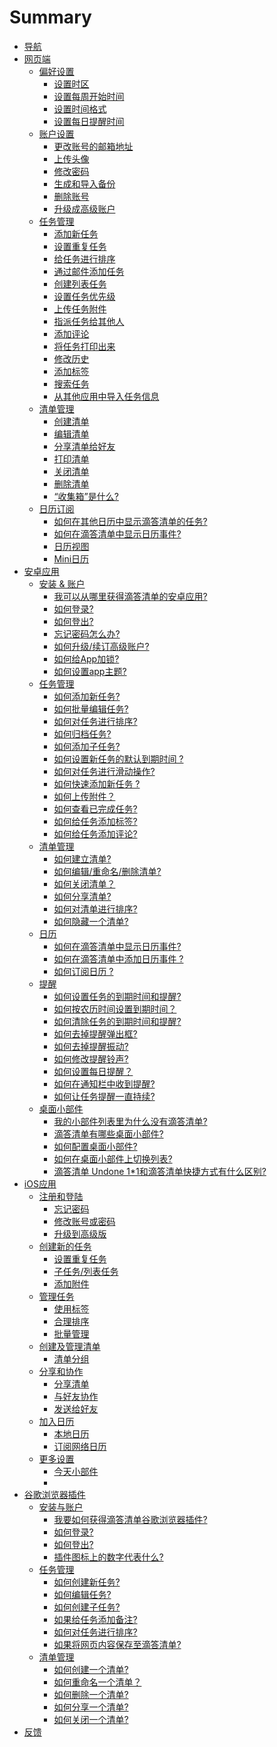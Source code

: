 # Summary

* [导航](About_dida/README.md)
* [网页端](ticktick_web_app/README.md)
   * [偏好设置](ticktick_web_app/preference_settings.md)
       * [设置时区](ticktick_web_app/how_to_set_timezone.md)
       * [设置每周开始时间](ticktick_web_app/how_to_set_the_start_of_week.md)
       * [设置时间格式](ticktick_web_app/how_to_set_time_format.md)
       * [设置每日提醒时间](ticktick_web_app/how_to_set_daily_alert_time.md)
   * [账户设置](ticktick_web_app/account_settings.md)
       * [更改账号的邮箱地址](ticktick_web_app/how_to_change_the_email_address_of_your_account.md)
       * [上传头像](ticktick_web_app/how_to_upload_your_profile_image.md)
       * [修改密码](ticktick_web_app/how_to_change_password.md)
       * [生成和导入备份](ticktick_web_app/how_to_generate_and_import_backups.md)
       * [删除账号](ticktick_web_app/how_to_delete_your_account.md)
       * [升级成高级账户](ticktick_web_app/how_to_upgrade_to_pro.md)
   * [任务管理](ticktick_web_app/task_management.md)
       * [添加新任务](ticktick_web_app/how_to_add_a_new_task.md)
       * [设置重复任务](ticktick_web_app/how_to_add_a_recurring_task.md)
       * [给任务进行排序](ticktick_web_app/how_to_change_order_of_tasks.md)
       * [通过邮件添加任务](ticktick_web_app/how_to_add_a_new_via_email.md)
       * [创建列表任务](ticktick_web_app/how_to_create_checklist.md)
       * [设置任务优先级](ticktick_web_app/how_to_set_priority_of_a_task.md)
       * [上传任务附件](ticktick_web_app/how_to_upload_attachment_to_a_task.md)
       * [指派任务给其他人](ticktick_web_app/how_to_assign_a_task_to_others.md)
       * [添加评论](ticktick_web_app/how_to_comment_on_a_task.md)
       * [将任务打印出来](ticktick_web_app/how_to_print_a_task.md)
       * [修改历史](ticktick_web_app/how_to_check_revision_history_of_a_task.md)
       * [添加标签](ticktick_web_app/how_to_add_tag_to_a_task.md)
       * [搜索任务](ticktick_web_app/how_to_search_a_task.md)
       * [从其他应用中导入任务信息](ticktick_web_app/how_to_import_tasks_from_other_apps_into_ticktick.md)
   * [清单管理](ticktick_web_app/list_management.md)
       * [创建清单](ticktick_web_app/how_to_add_a_new_list.md)
       * [编辑清单](ticktick_web_app/how_to_edit_lists.md)
       * [分享清单给好友](ticktick_web_app/how_to_share_lists.md)
       * [打印清单](ticktick_web_app/how_to_print_a_list.md)
       * [关闭清单](ticktick_web_app/how_to_close_a_list.md)
       * [删除清单](ticktick_web_app/how_to_delete_a_list.md)
       * [“收集箱”是什么? ](ticktick_web_app/what_is_inbox.md)
   * [日历订阅](ticktick_web_app/calendar_subscription.md)
       * [如何在其他日历中显示滴答清单的任务? ](ticktick_web_app/how_to_subscribe_ticktick_in_my_own_calendar_app.md)
       * [如何在滴答清单中显示日历事件?](ticktick_web_app/how_to_subscribe_my_calendar_in_ticktick.md)
       * [日历视图](ticktick_web_app/what_is_calendar_view.md)
       * [Mini日历](ticktick_web_app/what_is_mini_calendar.md)
* [安卓应用](android_app/README.md)
   * [安装 & 账户](android_app/installation_&_account.md)
       * [我可以从哪里获得滴答清单的安卓应用?](android_app/1_how_can_i_get_the_ticktick_android_app.md)
       * [如何登录?](android_app/2_how_to_sign_in.md)
       * [如何登出?](android_app/3_how_to_sign_out.md)
       * [忘记密码怎么办?](android_app/4_how_should_i_do_if_i_forgot_my_password.md)
       * [如何升级/续订高级账户?](android_app/5_how_to_upgrade_torenew_pro_account.md)
       * [如何给App加锁?](android_app/6_how_to_lock_the_app.md)
       * [如何设置app主题?](android_app/7_how_to_choose_app_theme.md)
   * [任务管理](android_app/task_management.md)
       * [如何添加新任务?](android_app/1_how_to_create_a_new_task.md)
       * [如何批量编辑任务?](android_app/2_how_to_batch_edit_tasks.md)
       * [如何对任务进行排序?](android_app/3_how_to_change_the_order_of_tasks.md)
       * [如何归档任务?](android_app/4_how_to_archive_tasks.md)
       * [如何添加子任务?](android_app/5_how_to_voice_input_tasks.md)
       * [如何设置新任务的默认到期时间 ?](android_app/6_how_to_create_checklist.md)
       * [如何对任务进行滑动操作?](android_app/7_how_to_set_default_due_date_for_new_task.md)
       * [如何快速添加新任务 ?](android_app/8_how_to_swipe_tasks_for_quick_actions.md)
       * [如何上传附件？](android_app/9_how_to_quick_add_tasks.md)
       * [如何查看已完成任务?](android_app/10_how_to_upload_attachment.md)
       * [如何给任务添加标签?](android_app/11_how_to_check_completed_tasks.md)
       * [如何给任务添加评论?](android_app/12_how_to_add_tags_to_a_task.md)
   * [清单管理](android_app/list_management.md)
       * [如何建立清单?](android_app/1_how_to_create_a_task_list.md)
       * [如何编辑/重命名/删除清单?](android_app/2_how_to_editrenamedelete_a_task_list.md)
       * [如何关闭清单？](android_app/3_how_to_close_a_task_list.md)
       * [如何分享清单?](android_app/4_how_to_share_a_task_list.md)
       * [如何对清单进行排序?](android_app/5_how_to_change_the_order_of_task_lists.md)
       * [如何隐藏一个清单?](android_app/6_how_to_hide_a_task_list_in_all_view.md)
   * [日历](android_app/calendar.md)
       * [如何在滴答清单中显示日历事件?](android_app/1_how_to_display_local_calendar_events_in_ticktick.md)
       * [如何在滴答清单中添加日历事件 ?](android_app/2_how_to_add_calendar_events_in_ticktick.md)
       * [如何订阅日历 ?](android_app/3_how_to_subscribe_other_calendar_service.md)
   * [提醒](android_app/reminder.md)
       * [如何设置任务的到期时间和提醒?](android_app/1_how_to_set_due_date_&_reminder_for_a_task.md)
       * [如何按农历时间设置到期时间？](android_app/2_how_to_remove_due_date_&_reminder_for_a_task.md)
       * [如何清除任务的到期时间和提醒?](android_app/3_how_to_set_location_reminder.md)
       * [如何去掉提醒弹出框?](android_app/4_how_should_i_do_if_i_dont_want_the_reminder_pop-up.md)
       * [如何去掉提醒振动?](android_app/5_how_should_i_do_if_i_dont_want_the_reminder_vibration.md)
       * [如何修改提醒铃声?](android_app/6_how_to_change_the_ringtone.md)
       * [如何设置每日提醒？](android_app/7_how_to_set_daily_alert.md)
       * [如何在通知栏中收到提醒?](android_app/8_how_to_enable_reminder_in_status_bar.md)
       * [如何让任务提醒一直持续?](android_app/9_how_to_make_notifications_persistent.md)
   * [桌面小部件](android_app/widget.md)
       * [我的小部件列表里为什么没有滴答清单?](android_app/1_why_i_cant_find_ticktick_widget.md)
       * [滴答清单有哪些桌面小部件?](android_app/2_which_kind_of_widgets_does_ticktick_have.md)
       * [如何配置桌面小部件?](android_app/3_how_to_configure_widget.md)
       * [如何在桌面小部件上切换列表?](android_app/4_how_to_switch_lists_on_widget.md)
       * [滴答清单 Undone 1*1和滴答清单快捷方式有什么区别?](android_app/5_whats_the_difference_between_ticktick_undone_11_&_ticktick_shortcut.md)
* [iOS应用](ios_app/README.md)
   * [注册和登陆](ios_app/1_account.md)
       * [忘记密码](ios_app/1_account_password.md)
       * [修改账号或密码](ios_app/1_account_change_password.md)
       * [升级到高级版](ios_app/1_account_upgrade.md)
   * [创建新的任务](ios_app/2_create_new_task.md)
       * [设置重复任务](ios_app/2_create_new_repeat.md)
       * [子任务/列表任务](ios_app/2_create_list_tasks.md)
       * [添加附件](ios_app/2_create_new_attachment.md)
   * [管理任务](ios_app/3_manage_tasks.md)
       * [使用标签](ios_app/3_manage_tasks_tags.md)
       * [合理排序](ios_app/3_manage_tasks_rank.md)
       * [批量管理]()
   * [创建及管理清单]()
       * [清单分组]()
   * [分享和协作]()
       * [分享清单]()
       * [与好友协作]()
       * [发送给好友]()
   * [加入日历]()
       * [本地日历]()
       * [订阅网络日历]()
   * [更多设置]()
       * [今天小部件]()
       * []()
* [谷歌浏览器插件](chrome_extension_app/README.md)
   * [安装与账户](chrome_extension_app/installation_&_account.md)
       * [我要如何获得滴答清单谷歌浏览器插件?](chrome_extension_app/1_how_can_i_get_the_ticktick_chrome_extension_app.md)
       * [如何登录?](chrome_extension_app/2_how_to_sign_in.md)
       * [如何登出?](chrome_extension_app/3_how_to_sign_out.md)
       * [插件图标上的数字代表什么?](chrome_extension_app/4_what_does_the_number_on_the_icon_stand_for.md)
   * [任务管理](chrome_extension_app/task_management.md)
       * [如何创建新任务?](chrome_extension_app/1_how_to_create_a_new_task.md)
       * [如何编辑任务?](chrome_extension_app/2_how_to_edit_tasks.md)
       * [如何创建子任务?](chrome_extension_app/3_how_to_create_a_subtask.md)
       * [如果给任务添加备注?](chrome_extension_app/4_how_to_add_note_to_a_task.md)
       * [如何对任务进行排序?](chrome_extension_app/5_how_to_order_tasks.md)
       * [如果将网页内容保存至滴答清单?](chrome_extension_app/6_how_to_save_webpage_to_tasks.md)
   * [清单管理](chrome_extension_app/list_management.md)
       * [如何创建一个清单?](chrome_extension_app/1_how_to_create_a_task_list.md)
       * [如何重命名一个清单？](chrome_extension_app/2_how_to_edit_a_task_list.md)
       * [如何删除一个清单?](chrome_extension_app/3_how_to_delete_a_task_list.md)
       * [如何分享一个清单?](chrome_extension_app/4_how_to_share_a_task_list.md)
       * [如何关闭一个清单?](chrome_extension_app/5_how_to_close_a_task_list.md)
* [反馈](feedback/README.md)

